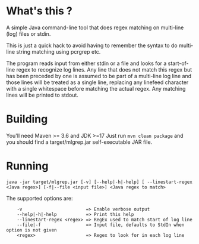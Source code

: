 # What's this ?
A simple Java command-line tool that does regex matching on multi-line (log) files or stdin.

This is just a quick hack to avoid having to remember the syntax to do multi-line string matching using pcrgrep etc.

The program reads input from either stdin or a file and looks for a start-of-line regex to recognize log lines. Any line that does not
match this regex but has been preceded by one is assumed to be part of a multi-line log line and those lines will 
be treated as a single line, replacing any linefeed character with a single whitespace before matching the actual regex.
Any matching lines will be printed to stdout.

# Building

You'll need Maven >= 3.6 and JDK >=17
Just run `mvn clean package` and you should find a target/mlgrep.jar self-executable JAR file.

# Running

`java -jar target/mlgrep.jar [-v] [--help|-h|-help] [ --linestart-regex <Java regex>] [-f|--file <input file>] <Java regex to match>`

The supported options are:

        -v                        => Enable verbose output
        --help|-h|-help           => Print this help
        --linestart-regex <regex> => RegEx used to match start of log line
        --file|-f                 => Input file, defaults to StdIn when option is not given
        <regex>                   => Regex to look for in each log line
